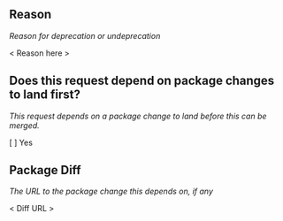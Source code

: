 ## Reason
_Reason for deprecation or undeprecation_

< Reason here >

## Does this request depend on package changes to land first?
_This request depends on a package change to land before this can be merged._

[ ] Yes

## Package Diff
_The URL to the package change this depends on, if any_

< Diff URL >

